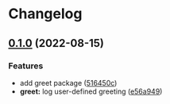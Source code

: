 # Changelog

## [0.1.0](https://www.github.com/ze-flo/nx-test-env/compare/greet-v0.0.1...greet-v0.1.0) (2022-08-15)


### Features

* add greet package ([516450c](https://www.github.com/ze-flo/nx-test-env/commit/516450c31c72b067647e8043b9137ab1a1d87db5))
* **greet:** log user-defined greeting ([e56a949](https://www.github.com/ze-flo/nx-test-env/commit/e56a949d332b5497052aa7ec515418b0ccfc5095))
